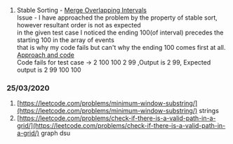 1) Stable Sorting - [Merge Overlapping Intervals](https://www.interviewbit.com/problems/merge-overlapping-intervals/)  
   Issue - I have approached the problem by the property of stable sort, however resultant order is not as expected  
   in the given test case I noticed the ending 100(of interval) precedes the starting 100 in the array of events  
   that is why my code fails but can't why the ending 100 comes first at all.
   [Approach and code](https://paste.ubuntu.com/p/YqKYSsbzDG/)  
   Code fails for test case -> 2   100 100   2 99 ,Output is 2 99, Expected output is 2 99 100 100


### 25/03/2020
1) [https://leetcode.com/problems/minimum-window-substring/](https://leetcode.com/problems/minimum-window-substring/) strings  
2) [https://leetcode.com/problems/check-if-there-is-a-valid-path-in-a-grid/](https://leetcode.com/problems/check-if-there-is-a-valid-path-in-a-grid/)  graph dsu  

